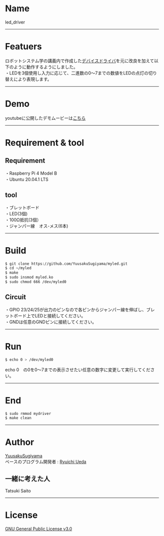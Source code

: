 # Name

led_driver

---

 # Featuers
 
ロボットシステム学の講義内で作成した[デバイスドライバ](https://github.com/ryuichiueda/robosys_device_drivers/blob/master/myled.c)を元に改良を加えて以下のように動作するようにしました。  
・LEDを3個使用し入力に応じて、二進数の0～7までの数値をLEDの点灯の切り替えにより表現します。  

---

# Demo

youtubeに公開したデモムービーは[こちら](https://youtu.be/1kebJaBuN5U)  

---

# Requirement & tool

## Requirement
・Raspberry Pi 4 Model B  
・Ubuntu 20.04.1 LTS  
## tool
・ブレットボード  
・LED(3個)  
・100Ω抵抗(3個）  
・ジャンパー線　オス-メス(6本)  

---

# Build
```sh
$ git clone https://github.com/YuusakuSugiyama/myled.git
$ cd ~/myled
$ make
$ sudo insmod myled.ko
$ sudo chmod 666 /dev/myled0
```
## Circuit
・GPIO 23/24/25が出力のピンなので各ピンからジャンパー線を伸ばし、ブレットボード上でLEDと接続してください。  
・GNDは任意のGNDピンに接続してください。  

---

# Run

```sh
$ echo 0 > /dev/myled0
```

echo 0　の0を0～7までの表示させたい任意の数字に変更して実行してください。

---

# End

```sh
$ sudo rmmod mydriver
$ make clean
```

---

# Author
[YuusakuSugiyama](https://github.com/YuusakuSugiyama)  
ベースのプログラム開発者 : [Ryuichi Ueda](https://github.com/ryuichiueda)  

## 一緒に考えた人
Tatsuki Saito  

---

# License
[GNU General Public License v3.0](https://github.com/zjzj-zz/robosys2020_devicedriver/blob/main/COPYING) 
